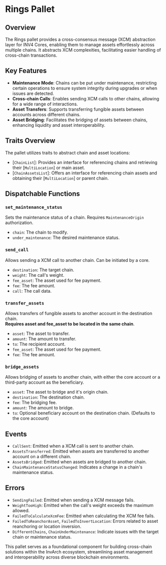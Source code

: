 # Rings Pallet

## Overview

The Rings pallet provides a cross-consensus message (XCM) abstraction layer for INV4 Cores, enabling them to manage assets effortlessly across multiple chains. It abstracts XCM complexities, facilitating easier handling of cross-chain transactions.

## Key Features

- **Maintenance Mode**: Chains can be put under maintenance, restricting certain operations to ensure system integrity during upgrades or when issues are detected.
- **Cross-chain Calls**: Enables sending XCM calls to other chains, allowing for a wide range of interactions.
- **Asset Transfers**: Supports transferring fungible assets between accounts across different chains.
- **Asset Bridging**: Facilitates the bridging of assets between chains, enhancing liquidity and asset interoperability.

## Traits Overview

The pallet utilizes traits to abstract chain and asset locations:

- [`ChainList`]: Provides an interface for referencing chains and retrieving their [`MultiLocation`] or main asset.
- [`ChainAssetsList`]: Offers an interface for referencing chain assets and obtaining their [`MultiLocation`] or parent chain.

## Dispatchable Functions

### `set_maintenance_status`

Sets the maintenance status of a chain. Requires `MaintenanceOrigin` authorization.

- `chain`: The chain to modify.
- `under_maintenance`: The desired maintenance status.

### `send_call`

Allows sending a XCM call to another chain. Can be initiated by a core.

- `destination`: The target chain.
- `weight`: The call's weight.
- `fee_asset`: The asset used for fee payment.
- `fee`: The fee amount.
- `call`: The call data.

### `transfer_assets`

Allows transfers of fungible assets to another account in the destination chain.  
**Requires asset and fee_asset to be located in the same chain**.

- `asset`: The asset to transfer.
- `amount`: The amount to transfer.
- `to`: The recipient account.
- `fee_asset`: The asset used for fee payment.
- `fee`: The fee amount.

### `bridge_assets`

Allows bridging of assets to another chain, with either the core account or a third-party account as the beneficiary.

- `asset`: The asset to bridge and it's origin chain.
- `destination`: The destination chain.
- `fee`: The bridging fee.
- `amount`: The amount to bridge.
- `to`: Optional beneficiary account on the destination chain. (Defaults to the core account)

## Events

- `CallSent`: Emitted when a XCM call is sent to another chain.
- `AssetsTransferred`: Emitted when assets are transferred to another account on a different chain.
- `AssetsBridged`: Emitted when assets are bridged to another chain.
- `ChainMaintenanceStatusChanged`: Indicates a change in a chain's maintenance status.

## Errors

- `SendingFailed`: Emitted when sending a XCM message fails.
- `WeightTooHigh`: Emitted when the call's weight exceeds the maximum allowed.
- `FailedToCalculateXcmFee`: Emitted when calculating the XCM fee fails.
- `FailedToReanchorAsset`, `FailedToInvertLocation`: Errors related to asset reanchoring or location inversion.
- `DifferentChains`, `ChainUnderMaintenance`: Indicate issues with the target chain or maintenance status.

This pallet serves as a foundational component for building cross-chain solutions within the InvArch ecosystem, streamlining asset management and interoperability across diverse blockchain environments.